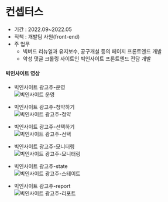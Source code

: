 # 컨셉터스

+ 기간 : 2022.09~2022.05
+ 직책 : 개발팀 사원(front-end)
+ 주 업무
  - 빅버드 리뉴얼과 유지보수, 공구개설 등의 페이지 프론트엔드 개발
  - 악성 댓글 크롤링 사이트인 빅인사이트 프론트엔드 전담 개발

#### 빅인사이트 영상
- 빅인사이트 광고주-운영  
![빅인사이트 운영](https://github.com/riccio-ryu/portfolio/assets/82762183/199dc2c1-856d-49b1-8ac8-e42ae9641992)

- 빅인사이트 광고주-청약하기  
![빅인사이트 광고주-청약](https://github.com/riccio-ryu/portfolio/assets/82762183/0b618c78-1791-4f56-bbbc-8c96e7d2c0be)

- 빅인사이트 광고주-선택하기  
![빅인사이트 광고주-선택](https://github.com/riccio-ryu/portfolio/assets/82762183/a1c5a514-6eb9-452e-bacf-3080ed022602)

- 빅인사이트 광고주-모니터링  
![빅인사이트 광고주-모니터링](https://github.com/riccio-ryu/portfolio/assets/82762183/21817c97-583b-45b2-95f4-1a3930e38bdc)

- 빅인사이트 광고주-state  
![빅인사이트 광고주-스테이트](https://github.com/riccio-ryu/portfolio/assets/82762183/927ca66c-9e42-4ef1-bd86-b5dee548dbaa)

- 빅인사이트 광고주-report  
![빅인사이트 광고주-리포트](https://github.com/riccio-ryu/portfolio/assets/82762183/854357ad-40be-4d86-9653-6f0ee1491092)
